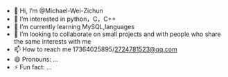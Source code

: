 - 👋 Hi, I’m @Michael-Wei-Zichun
- 👀 I’m interested in python，C，C++
- 🌱 I’m currently learning MySQL,languages
- 💞️ I’m looking to collaborate on small projects and with people who share the same interests with me
- 📫 How to reach me 17364025895/2724781523@qq.com
- 😄 Pronouns: ...
- ⚡ Fun fact: ...

<!---
Michael-Wei-Zichun/Michael-Wei-Zichun is a ✨ special ✨ repository because its `README.md` (this file) appears on your GitHub profile.
You can click the Preview link to take a look at your changes.
--->
